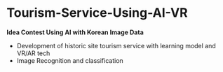 # Tourism-Service-Using-AI-VR

**Idea Contest Using AI with Korean Image Data**

* Development of historic site tourism service with learning model and VR/AR tech
* Image Recognition and classification
